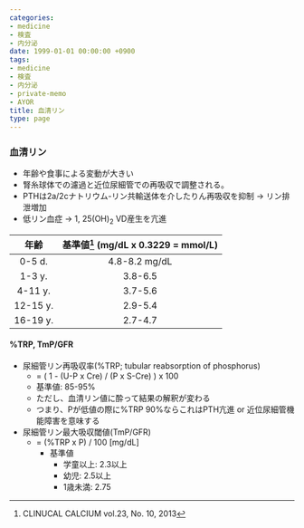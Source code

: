 ```yaml
---
categories:
- medicine
- 検査
- 内分泌
date: 1999-01-01 00:00:00 +0900
tags:
- medicine
- 検査
- 内分泌
- private-memo
- AYOR
title: 血清リン
type: page
---
```


### 血清リン

- 年齢や食事による変動が大きい
- 腎糸球体での濾過と近位尿細管での再吸収で調整される。
- PTHは2a/2cナトリウム-リン共輸送体を介したりん再吸収を抑制 -\>
    リン排泄増加
- 低リン血症 -\> 1, 25(OH)<sub>2</sub> VD産生を亢進

|年齢|基準値[^1] (mg/dL x 0.3229 = mmol/L)|
|:---:|:---:|
|0-5 d.|4.8-8.2 mg/dL|
|1-3 y.|3.8-6.5|
|4-11 y.|3.7-5.6|
|12-15 y.|2.9-5.4|
|16-19 y.|2.7-4.7|

#### %TRP, TmP/GFR

- 尿細管リン再吸収率(%TRP; tubular reabsorption of phosphorus)
  - = ( 1 - (U-P x Cre) / (P x S-Cre) ) x 100
  - 基準値: 85-95%
  - ただし、血清リン値に酔って結果の解釈が変わる
  - つまり、Pが低値の際に%TRP 90%ならこれはPTH亢進 or
        近位尿細管機能障害を意味する
- 尿細管リン最大吸収閾値(TmP/GFR)
  - = (%TRP x P) / 100 \[mg/dL\]
    - 基準値
      - 学童以上: 2.3以上
      - 幼児: 2.5以上
      - 1歳未満: 2.75

[^1]: CLINUCAL CALCIUM vol.23, No. 10, 2013
